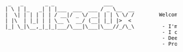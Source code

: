 <pre>

     _   _       _ _                ___
    | \ | |_   _| | |___  ___  ___ / _ \__  __ 
    |  \| | | | | | / __|/ _ \/ __| | | \ \/ /        Welcome to my GitHub profile!
    | |\  | |_| | | \__ \  __/ (__| |_| |>  < 
    |_| \_|\__,_|_|_|___/\___|\___|\___//_/\_\         - I'm nullsec0x, 17 y/o systems dweller & builder
                                                       - I craft setups, tools, and custom environments.
                                                       - Deep into hardware, Linux, and clean design.
                                                       - Projects born from curiosity, refined in silence.

</pre>
